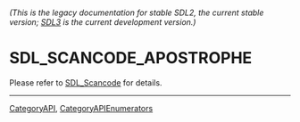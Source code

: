 ###### (This is the legacy documentation for stable SDL2, the current stable version; [SDL3](https://wiki.libsdl.org/SDL3/) is the current development version.)
# SDL_SCANCODE_APOSTROPHE

Please refer to [SDL_Scancode](SDL_Scancode) for details.

----
[CategoryAPI](CategoryAPI), [CategoryAPIEnumerators](CategoryAPIEnumerators)

